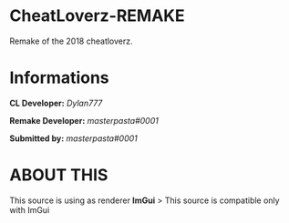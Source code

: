 # CheatLoverz-REMAKE
Remake of the 2018 cheatloverz.

# Informations
**CL Developer:** *Dylan777*

**Remake Developer:** *masterpasta#0001*

**Submitted by:** *masterpasta#0001*

# ABOUT THIS
This source is using as renderer **ImGui**
	> This source is compatible only with ImGui 
